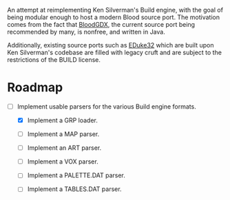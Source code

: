 An attempt at reimplementing Ken Silverman's Build engine, with the goal of
being modular enough to host a modern Blood source port. The motivation comes
from the fact that [BloodGDX][1], the current source port being recommended by
many, is nonfree, and written in Java.

Additionally, existing source ports such as [EDuke32][2] which are built upon
Ken Silverman's codebase are filled with legacy cruft and are subject to the
restrictions of the BUILD license.


# Roadmap

- [ ] Implement usable parsers for the various Build engine formats.
  - [x] Implement a GRP loader.
  - [ ] Implement a MAP parser.
  - [ ] Implement an ART parser.
  - [ ] Implement a VOX parser.
  - [ ] Implement a PALETTE.DAT parser.
  - [ ] Implement a TABLES.DAT parser.


[1]: https://blood-wiki.org/index.php/BloodGDX
[2]: http://eduke32.com/
